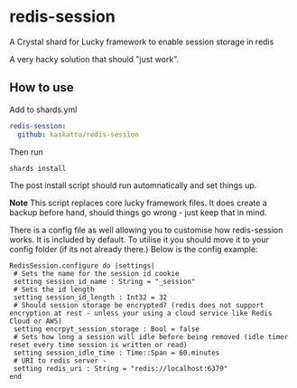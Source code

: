 # redis-session
A Crystal shard for Lucky framework to enable session storage in redis

A very hacky solution that should "just work".

## How to use
Add to shards.yml
```yml
redis-session:
  github: kaskatto/redis-session
 ```
 Then run 
 ```cmd
 shards install
 ```
 The post install script should run automnatically and set things up.
 
 **Note** This script replaces core lucky framework files. It does create a backup before hand, should things go wrong - just keep that in mind.
 
 There is a config file as well allowing you to customise how redis-session works. It is included by default. To utilise it you should move it to your config folder (if its not already there.) Below is the config example:
 ```crystal
 RedisSession.configure do |settings|
  # Sets the name for the session id cookie
  setting session_id_name : String = "_session"
  # Sets the id length
  setting session_id_length : Int32 = 32
  # Should session storage be encrypted? (redis does not support encryption at rest - unless your using a cloud service like Redis Cloud or AWS)
  setting encrpyt_session_storage : Bool = false
  # Sets how long a session will idle before being removed (idle timer reset every time session is written or read)
  setting session_idle_time : Time::Span = 60.minutes
  # URI to redis server -
  setting redis_uri : String = "redis://localhost:6379"
end
```
